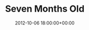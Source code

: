 ---
date: 2012-10-06 18:00:00+00:00
layout: album
title: Seven Months Old
categories: 
- george
photoset: 72157644655854241
image: http://farm3.static.flickr.com/2895/14183952265_c47457f624_q.jpg
comments: true
---